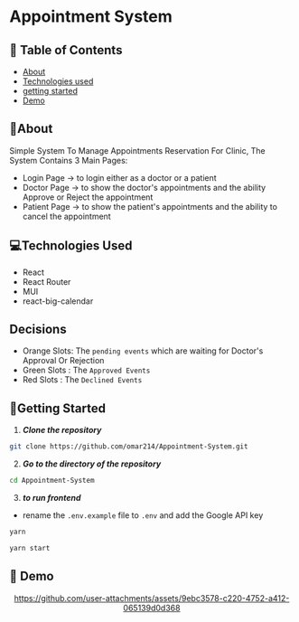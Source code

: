 # Appointment System

## 📝 Table of Contents

- [About](#about)
- [Technologies used](#build)
- [getting started](#start)
- [Demo](#demo)

## 🚩About<a name = "about"></a>

Simple System To Manage Appointments Reservation For Clinic, The System Contains 3 Main Pages:

- Login Page -> to login either as a doctor or a patient
- Doctor Page -> to show the doctor's appointments and the ability Approve or Reject the appointment
- Patient Page -> to show the patient's appointments and the ability to cancel the appointment

## 💻Technologies Used<a name = "build"></a>

- React
- React Router
- MUI
- react-big-calendar

## Decisions 

- Orange Slots: The `pending events` which are waiting for Doctor's Approval Or Rejection
- Green Slots : The `Approved Events` 
- Red Slots : The `Declined Events`

## 🏁Getting Started <a name = "start"></a>

1. **_Clone the repository_**

```bash
git clone https://github.com/omar214/Appointment-System.git

```

2. **_Go to the directory of the repository_**

```bash
cd Appointment-System

```

3. **_to run frontend_**

- rename the `.env.example` file to `.env` and add the Google API key

```bash
yarn

yarn start

```

## 🎥 Demo<a name = "demo"></a>


<div name = "demo" align="center" width=1189>




https://github.com/user-attachments/assets/9ebc3578-c220-4752-a412-065139d0d368




</div>


